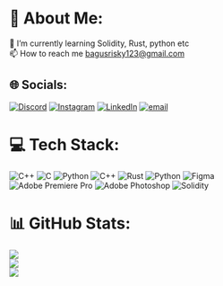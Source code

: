 # 💫 About Me:
🌱 I’m currently learning Solidity, Rust, python etc<br>📫 How to reach me bagusrisky123@gmail.com<br>


## 🌐 Socials:
[![Discord](https://img.shields.io/badge/Discord-%237289DA.svg?logo=discord&logoColor=white)](https://discord.gg/akukangr) [![Instagram](https://img.shields.io/badge/Instagram-%23E4405F.svg?logo=Instagram&logoColor=white)](https://instagram.com/gusderisky) [![LinkedIn](https://img.shields.io/badge/LinkedIn-%230077B5.svg?logo=linkedin&logoColor=white)](https://linkedin.com/in/ida-bagus-rizky-brahmantya-165083286/) [![email](https://img.shields.io/badge/Email-D14836?logo=gmail&logoColor=white)](mailto:bagusrisky123@gmail.com) 

# 💻 Tech Stack:
![C++](https://img.shields.io/badge/c++-%2300599C.svg?style=for-the-badge&logo=c%2B%2B&logoColor=white) ![C](https://img.shields.io/badge/c-%2300599C.svg?style=for-the-badge&logo=c&logoColor=white) ![Python](https://img.shields.io/badge/python-3670A0?style=for-the-badge&logo=python&logoColor=ffdd54) ![C++](https://img.shields.io/badge/c++-%2300599C.svg?style=for-the-badge&logo=c%2B%2B&logoColor=white) ![Rust](https://img.shields.io/badge/rust-%23000000.svg?style=for-the-badge&logo=rust&logoColor=white) ![Python](https://img.shields.io/badge/python-3670A0?style=for-the-badge&logo=python&logoColor=ffdd54) ![Figma](https://img.shields.io/badge/figma-%23F24E1E.svg?style=for-the-badge&logo=figma&logoColor=white) ![Adobe Premiere Pro](https://img.shields.io/badge/Adobe%20Premiere%20Pro-9999FF.svg?style=for-the-badge&logo=Adobe%20Premiere%20Pro&logoColor=white) ![Adobe Photoshop](https://img.shields.io/badge/adobe%20photoshop-%2331A8FF.svg?style=for-the-badge&logo=adobe%20photoshop&logoColor=white) ![Solidity](https://img.shields.io/badge/Solidity-%23363636.svg?style=for-the-badge&logo=solidity&logoColor=white)
# 📊 GitHub Stats:
![](https://github-readme-stats.vercel.app/api?username=GuzdeRizky&theme=dark&hide_border=false&include_all_commits=false&count_private=false)<br/>
![](https://nirzak-streak-stats.vercel.app/?user=GuzdeRizky&theme=dark&hide_border=false)<br/>
![](https://github-readme-stats.vercel.app/api/top-langs/?username=GuzdeRizky&theme=dark&hide_border=false&include_all_commits=false&count_private=false&layout=compact)

<!-- Proudly created with GPRM ( https://gprm.itsvg.in ) -->
